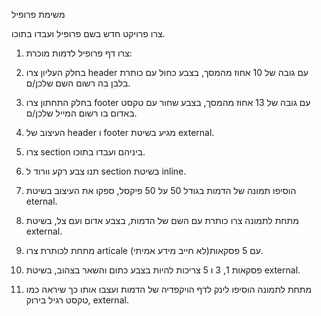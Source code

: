 משימת פרופיל

צרו פרויקט חדש בשם פרופיל ועבדו בתוכו.

1. צרו דף פרופיל לדמות מוכרת:

2. בחלק העליון צרו header עם גובה של 10 אחוז מהמסך, בצבע כחול עם כותרת בלבן בה רשום השם שלכן/ם.

3. בחלק התחתון צרו footer עם גובה של 13 אחוז מהמסך, בצבע שחור עם טקסט באדום בו רשום המייל שלכן/ם.

4. העיצוב של header ו footer מגיע בשיטת external.

5. צרו section ביניהם ועבדו בתוכו.

6. תנו צבע רקע וורוד ל section בשיטת inline.

7. הוסיפו תמונה של הדמות בגודל 50 על 50 פיקסל, ספקו את העיצוב בשיטת eternal.

8. מתחת לתמונה צרו כותרת עם השם של הדמות, בצבע אדום ועם צל, בשיטת external.

9. מתחת לכותרת צרו articale עם 5 פסקאות(לא חייב מידע אמיתי).

10. פסקאות 1, 3 ו 5 צריכות להיות בצבע כתום והשאר בצהוב, בשיטת external.

11. מתחת לתמונה הוסיפו לינק לדף הויקפדיה של הדמות ועצבו אותו כך שיראה כמו טקסט רגיל בירוק, external.